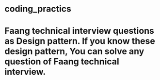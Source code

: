 # coding_practics

# Faang technical interview questions as Design pattern. If you know these design pattern, You can solve any question of Faang technical interview.

